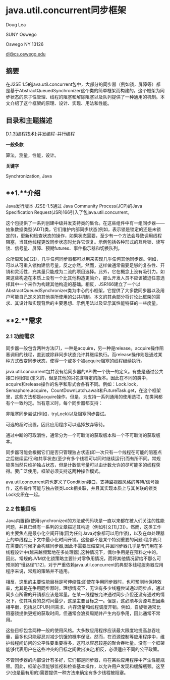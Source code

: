 # **java.util.concurrent同步框架**

Doug Lea

SUNY Oswego

Oswego NY 13126

dl@cs.oswego.edu

## **摘要**

在J2SE 1.5的java.util.concurrent包中，大部分的同步器（例如锁，屏障等）都是基于AbstractQueuedSynchronizer这个类的简单框架而构建的。这个框架为同步状态的原子性管理、线程的阻塞和解除阻塞以及队列提供了一种通用的机制。本文介绍了这个框架的原理、设计、实现、用法和性能。

## **目录和主题描述**

D.1.3[编程技术]:并发编程-并行编程

**一般条款**

算法，测量，性能，设计。

**关键字**

Synchronization, Java

## **1.****介绍**

Java发行版本 J2SE-1.5通过 Java Community Process(JCP)的Java Specification Request(JSR)166引入了包java.util.concurrent。

这个包提供了一系列创建中级并发支持类的集合。在这些组件中有一组同步器——抽象数据类型(ADT)类，它们维护内部同步状态(例如，表示锁是锁定的还是未锁定的)，更新和检查状态的操作，如果状态需要，至少有一个方法会导致调用线程阻塞，当其他线程更改同步状态时允许它恢复。示例包括各种形式的互斥锁、读写锁、信号量、屏障、预期futures、事件指示器和切换队列。

众所周知(如[2])，几乎任何同步器都可以用来实现几乎任何其他同步器。例如，可以从可重入锁构建信号量，反之亦然。然而，这样做通常需要足够的复杂性、开销和灵活性，充其量只能成为二流的项目选择。此外，它在概念上没有吸引力。如果这些构造在本质上没有一个比其他构造更简介，那么开发人员不应该被迫任意选择其中一个来作为构建其他构造的基础。相反，JSR166建立了一个以AbstractQueuedSynchronizer类为中心的小框架，它提供了大多数同步器以及用户可能自己定义的其他类所使用的公共机制。本文的其余部分将讨论此框架的需求、其设计和实现背后的主要思想、示例用法以及显示其性能特征的一些度量。

## **2.****需求**


### **2.1** **功能需求**

同步器一般包含两种方法[7]，一种是acquire，另一种是release。acquire操作阻塞调用的线程，直到或除非同步状态允许其继续执行。而release操作则是通过某种方式改变同步状态，使得一个或多个被acquire阻塞的线程继续执行。

java.util.concurrent包并没有给同步器的API做一个统一的定义。有些是通过公共接口(例如锁)定义的，但是其他的只包含特定的版本。因此在不同的类中，acquire和release操作的名字和形式会各有不同。例如：Lock.lock，Semaphore.acquire，CountDownLatch.await和FutureTask.get，在这个框架里，这些方法都是acquire操作。但是，为支持一系列通用的使用选项，在类间都有个一致约定。当有意义时，每个同步器都支持：

非阻塞同步尝试(例如，tryLock)以及阻塞同步尝试。

可选的超时设置，因此应用程序可以选择放弃等待。

通过中断的可取消性，通常分为一个可取消的获取版本和一个不可取消的获取版本。

同步器可能会根据它们是否只管理独占状态(即一次只有一个线程在可能的阻塞点之后继续运行)和共享状态(至少有多个线程可以同时继续运行)而有所不同。常规锁类当然只维护独占状态，但是计数信号量可以由计数允许的尽可能多的线程获得。要广泛使用，框架必须支持这两种操作模式。

ava.util.concurrent包也定义了Condition接口，支持监视器风格的等待/信号操作，这些操作可能与独占锁类Lock相关联，并且其实现本质上与其关联的锁类Lock交织在一起。

### **2.2** **性能目标**

Java内置锁(使用synchronized的方法或代码块是一直以来都在被人们关注的性能问题，并且已经有一系列的文章描述其构造（例如引文[1],[3]）。然而，这类工作的主要焦点是最小化空间开销(因为任何Java对象都可以用作锁)，以及在单处理器上的单线程上下文中最小化时间开销。这些都不是某个特别重要的问题:程序员只在需要的时候才会构建同步器,因此不需要压缩空间,并且同步器几乎是专门用在多线程设计中(越来越频繁地在多处理器),这种情况下，偶尔争用是在预料之中的。因此，常规的JVM优化锁策略主要针对零争用情况，而将其他情况留给不那么可预测的“慢路径”[12]，对于严重依赖java.util.concurrent的典型多线程服务器应用程序来说，常规的策略并不适用。

相反，这里的主要性能目标是可伸缩性:即使在争用同步器时，也可预测地保持效率，尤其是在争用同步器时。理想情况下，无论有多少线程尝试通过同步点，通过同步点所需的开销都应该是常量。在某一线程被允许通过同步点但还没有通过的情况下，使其耗费的总时间最少，这是主要目标之一。但是，这必须与资源考虑因素相平衡，包括总CPU时间需求、内存流量和线程调度开销。例如，自旋锁通常比阻塞锁提供更短的获取时间，但通常会浪费周期并产生内存争用，因此通常不常用。

这些目标包含两种一般的使用风格。大多数应用程序应该最大限度地提高总吞吐量，最多也只能容忍对减少饥饿的概率保证。然而，在资源控制等应用程序中，维护线程间访问的公平性要重要得多，这可以容忍较差的聚合吞吐量。没有一个框架能够代表用户在这些冲突的目标之间做出决定;相反，必须适应不同的公平政策。

不管同步器的内部设计有多好，它们都是同步器，将在某些应用程序中产生性能瓶颈。因此，框架必须能够监视和检查基本操作，以允许用户发现和缓解瓶颈。这至少(也是最有用的)需要提供一种方法来确定有多少线程被阻塞。

 

 

 
